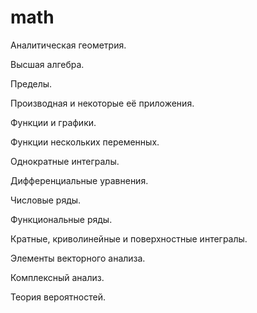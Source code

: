  # math
 
 Аналитическая геометрия.

  Высшая алгебра.

  Пределы.

  Производная и некоторые её приложения.

  Функции и графики.

  Функции нескольких переменных.

  Однократные интегралы.

  Дифференциальные уравнения.

  Числовые ряды.

  Функциональные ряды.

  Кратные, криволинейные и поверхностные интегралы.

  Элементы векторного анализа.

  Комплексный анализ.

  Теория вероятностей.

